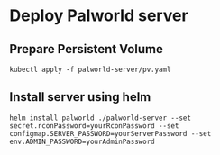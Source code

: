 # Deploy Palworld server

## Prepare Persistent Volume

`kubectl apply -f palworld-server/pv.yaml`

## Install server using helm

`helm install palworld ./palworld-server --set secret.rconPassword=yourRconPassword --set configmap.SERVER_PASSWORD=yourServerPassword --set env.ADMIN_PASSWORD=yourAdminPassword`